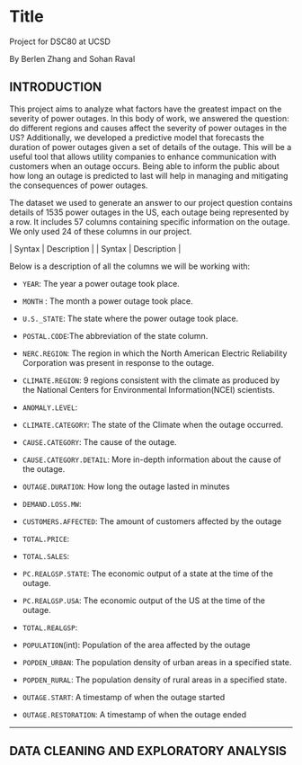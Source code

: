 # **Title**
Project for DSC80 at UCSD

By Berlen Zhang and Sohan Raval

## INTRODUCTION
This project aims to analyze what factors have the greatest impact on the severity of power outages. In this body of work, we answered the question: do different regions and causes affect the severity of power outages in the US? Additionally, we developed a predictive model that forecasts the duration of power outages given a set of details of the outage. This will be a useful tool that allows utility companies to enhance communication with customers when an outage occurs. Being able to inform the public about how long an outage is predicted to last will help in managing and mitigating the consequences of power outages.


The dataset we used to generate an answer to our project question contains details of 1535 power outages in the US, each outage being represented by a row. It includes 57 columns containing specific information on the outage. We only used 24 of these columns in our project.

| Syntax | Description |
| Syntax | Description |

Below is a description of all the columns we will be working with:

- `YEAR`: The year a power outage took place.

- `MONTH` : The month a power outage took place.

- `U.S._STATE`: The state where the power outage took place.

- `POSTAL.CODE`:The abbreviation of the state column.

- `NERC.REGION`: The region in which the North American Electric Reliability Corporation was present in response to the outage.

- `CLIMATE.REGION`: 9 regions consistent with the climate as produced by the National Centers for Environmental Information(NCEI) scientists.

- `ANOMALY.LEVEL`: 

- `CLIMATE.CATEGORY`: The state of the Climate when the outage occurred.

- `CAUSE.CATEGORY`: The cause of the outage.

- `CAUSE.CATEGORY.DETAIL`: More in-depth information about the cause of the outage.

- `OUTAGE.DURATION`: How long the outage lasted in minutes

- `DEMAND.LOSS.MW`: 

- `CUSTOMERS.AFFECTED`: The amount of customers affected by the outage

- `TOTAL.PRICE`:

- `TOTAL.SALES`:

- `PC.REALGSP.STATE`: The economic output of a state at the time of the outage.

- `PC.REALGSP.USA`: The economic output of the US at the time of the outage.

- `TOTAL.REALGSP`: 

- `POPULATION`(int): Population of the area affected by the outage

- `POPDEN_URBAN`: The population density of urban areas in a specified state.

- `POPDEN_RURAL`:  The population density of rural areas in a specified state.

- `OUTAGE.START`: A timestamp of when the outage started

- `OUTAGE.RESTORATION`: A timestamp of when the outage ended

---
## DATA CLEANING AND EXPLORATORY ANALYSIS

